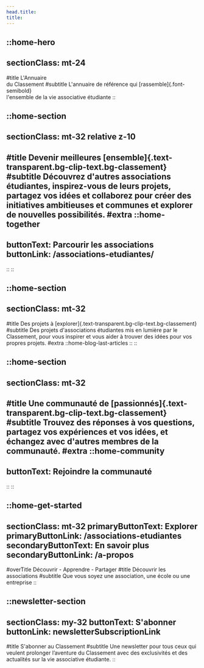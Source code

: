 ```yaml
---
head.title: 
title:
---
```



::home-hero
---
sectionClass: mt-24
---
#title
L'Annuaire <br />
du Classement
#subtitle
L'annuaire de référence qui [rassemble]{.font-semibold} <br />
l'ensemble de la vie associative étudiante
::

::home-section
---
sectionClass: mt-32 relative z-10
---
#title
Devenir meilleures [ensemble]{.text-transparent.bg-clip-text.bg-classement}
#subtitle
Découvrez d'autres associations étudiantes, inspirez-vous de leurs projets, partagez vos idées et collaborez pour créer des initiatives ambitieuses et communes et explorer de nouvelles possibilités.
#extra
  ::home-together
  ---
  buttonText: Parcourir les associations
  buttonLink: /associations-etudiantes/
  ---
  ::
::

::home-section
---
sectionClass: mt-32
---
#title
Des projets à [explorer]{.text-transparent.bg-clip-text.bg-classement}
#subtitle
Des projets d'associations étudiantes mis en lumière par le Classement, pour vous inspirer et vous aider à trouver des idées pour vos propres projets.
#extra
  ::home-blog-last-articles
  ::
::

::home-section
---
sectionClass: mt-32
---
#title
Une communauté de [passionnés]{.text-transparent.bg-clip-text.bg-classement}
#subtitle
Trouvez des réponses à vos questions, partagez vos expériences et vos idées, et échangez avec d'autres membres de la communauté.
#extra
  ::home-community
  ---
  buttonText: Rejoindre la communauté
  ---
  ::
::

::home-get-started
---
sectionClass: mt-32
primaryButtonText: Explorer
primaryButtonLink: /associations-etudiantes
secondaryButtonText: En savoir plus
secondaryButtonLink: /a-propos
---
#overTitle
Découvrir - Apprendre - Partager
#title
Découvrir les associations
#subtitle
Que vous soyez une association, une école ou une entreprise
::

::newsletter-section
---
sectionClass: my-32
buttonText: S'abonner
buttonLink: newsletterSubscriptionLink
---
#title
S'abonner au Classement
#subtitle
Une newsletter pour tous ceux qui veulent prolonger l’aventure du Classement avec des exclusivités et des actualités sur la vie associative étudiante.
::
